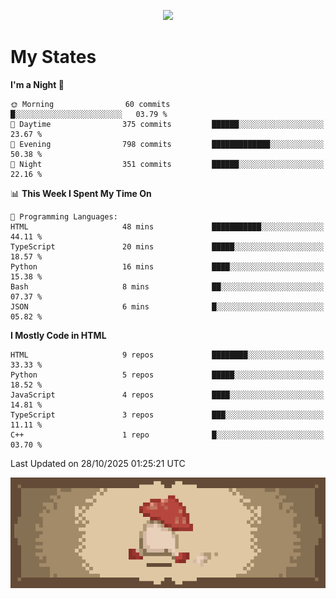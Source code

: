 
<p align="center">
  <a href="https://github.com/kittinan/spotify-github-profile">
    <img src="https://spotify-github-profile.kittinanx.com/api/view?uid=qgiw2ogctywitpjgfj8fu1nq5&cover_image=true&theme=novatorem&show_offline=false&background_color=121212&interchange=false&bar_color=53b14f&bar_color_cover=false" />
  </a>
</p>


# My States

<!--START_SECTION:waka-->
**I'm a Night 🦉** 

```text
🌞 Morning                60 commits          █░░░░░░░░░░░░░░░░░░░░░░░░   03.79 % 
🌆 Daytime                375 commits         ██████░░░░░░░░░░░░░░░░░░░   23.67 % 
🌃 Evening                798 commits         █████████████░░░░░░░░░░░░   50.38 % 
🌙 Night                  351 commits         ██████░░░░░░░░░░░░░░░░░░░   22.16 % 
```


📊 **This Week I Spent My Time On** 

```text
💬 Programming Languages: 
HTML                     48 mins             ███████████░░░░░░░░░░░░░░   44.11 % 
TypeScript               20 mins             █████░░░░░░░░░░░░░░░░░░░░   18.57 % 
Python                   16 mins             ████░░░░░░░░░░░░░░░░░░░░░   15.38 % 
Bash                     8 mins              ██░░░░░░░░░░░░░░░░░░░░░░░   07.37 % 
JSON                     6 mins              █░░░░░░░░░░░░░░░░░░░░░░░░   05.82 % 
```

**I Mostly Code in HTML** 

```text
HTML                     9 repos             ████████░░░░░░░░░░░░░░░░░   33.33 % 
Python                   5 repos             █████░░░░░░░░░░░░░░░░░░░░   18.52 % 
JavaScript               4 repos             ████░░░░░░░░░░░░░░░░░░░░░   14.81 % 
TypeScript               3 repos             ███░░░░░░░░░░░░░░░░░░░░░░   11.11 % 
C++                      1 repo              █░░░░░░░░░░░░░░░░░░░░░░░░   03.70 % 
```




 Last Updated on 28/10/2025 01:25:21 UTC
<!--END_SECTION:waka-->

<p align="center"> 
  <img src="walking-mushroom.webp" width="945">
</p>

